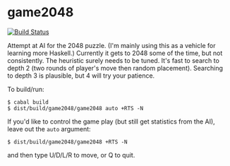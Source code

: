 game2048
========

[![Build Status](https://travis-ci.org/league/game2048.svg?branch=master)](https://travis-ci.org/league/game2048)

Attempt at AI for the 2048 puzzle. (I'm mainly using this as a vehicle for
learning more Haskell.) Currently it gets to 2048 some of the time, but not
consistently. The heuristic surely needs to be tuned. It's fast to search to
depth 2 (two rounds of player's move then random placement). Searching to depth
3 is plausible, but 4 will try your patience.

To build/run:

````
$ cabal build
$ dist/build/game2048/game2048 auto +RTS -N
````

If you'd like to control the game play (but still get statistics from the AI),
leave out the `auto` argument:

````
$ dist/build/game2048/game2048 +RTS -N
````

and then type U/D/L/R to move, or Q to quit.


